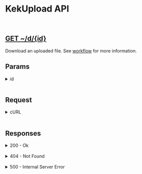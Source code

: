 # KekUpload API

<br>

<h2><a href="#">GET ~/d/{id}</a></h2>

Download an uploaded file. See [workflow](../workflow) for more information.


## Params

<details>
<summary>id</summary>

The id which you get from the [finish](finish) route. See [workflow](../workflow) for more information.

</details>

<br>


## Request

<details>
<summary>cURL</summary>

{% highlight sh %}
curl --request POST \
    --data ""
    --url ~/d/{id}
{% endhighlight %}

</details>

<br>


## Responses

<details>
<summary>200 - Ok</summary>

Returns the actual file content.

</details>

<br>

<details>
<summary>404 - Not Found</summary>

{% highlight json %}
{
    "generic": "NOT_FOUND",
    "field": "ID",
    "error": "File with id not found"
}
{% endhighlight %}

</details>

<br>

<details>
<summary>500 - Internal Server Error</summary>

{% highlight json %}
{
    "generic": "FS_OPEN",
    "field": "FILE",
    "error": "Error while opening file: {error}"
}
{% endhighlight %}

{% highlight json %}
{
    "generic": "DB_QUERY",
    "field": "QUERY",
    "error": "Error while selecting files: {error}"
}
{% endhighlight %}

</details>